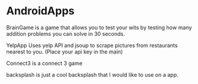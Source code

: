 # AndroidApps
BrainGame 
is a game that allows you to test your wits by testing how many addition problems you can solve in 30 seconds.

YelpApp
Uses yelp API and jsoup to scrape pictures from restaurants nearest to you. (Place your api key in the main)

Connect3 is a connect 3 game

backsplash is just a cool backsplash that I would like to use on a app.


